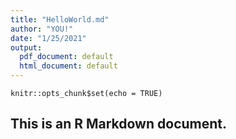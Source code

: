 ```yaml
---
title: "HelloWorld.md"
author: "YOU!"
date: "1/25/2021"
output:
  pdf_document: default
  html_document: default
---
```


```{r setup, include=FALSE}
knitr::opts_chunk$set(echo = TRUE)
```


## This is an R Markdown document. 